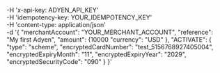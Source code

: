 -H 'x-api-key: ADYEN_API_KEY' \
-H 'idempotency-key: YOUR_IDEMPOTENCY_KEY' \
-H 'content-type: application/json' \
-d '{
  "merchantAccount": "YOUR_MERCHANT_ACCOUNT",
  "reference": "My first Adyen",
  "amount": {10000
  "currency": "USD"
  },
	"ACTIVATE": {
    "type": "scheme",
    "encryptedCardNumber": "test_5156768927405004",
    "encryptedExpiryMonth": "11",
    "encryptedExpiryYear": "2029",
    "encryptedSecurityCode": "090"
  }
}'

